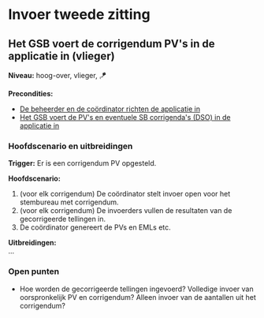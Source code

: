# Invoer tweede zitting

## Het GSB voert de corrigendum PV's in de applicatie in (vlieger)

__Niveau:__ hoog-over, vlieger, 🪁

__Precondities:__

- [De beheerder en de coördinator richten de applicatie in](./Installatie-en-inrichting-applicatie.md#de-beheerder-en-de-coördinator-richten-de-applicatie-in-vlieger)
- [Het GSB voert de PV's en eventuele SB corrigenda's (DSO) in de applicatie in](./Invoer-eerste-zitting.md#het-gsb-voert-de-pvs-en-eventuele-sb-corrigendas-dso-in-de-applicatie-in-vlieger)

### Hoofdscenario en uitbreidingen

__Trigger:__ Er is een corrigendum PV opgesteld.

__Hoofdscenario:__  

1. (voor elk corrigendum) De coördinator stelt invoer open voor het stembureau met corrigendum.
2. (voor elk corrigendum) De invoerders vullen de resultaten van de gecorrigeerde tellingen in.
3. De coördinator genereert de PVs en EMLs etc.

__Uitbreidingen:__  
...

### Open punten

- Hoe worden de gecorrigeerde tellingen ingevoerd? Volledige invoer van oorspronkelijk PV en corrigendum? Alleen invoer van de aantallen uit het corrigendum?
